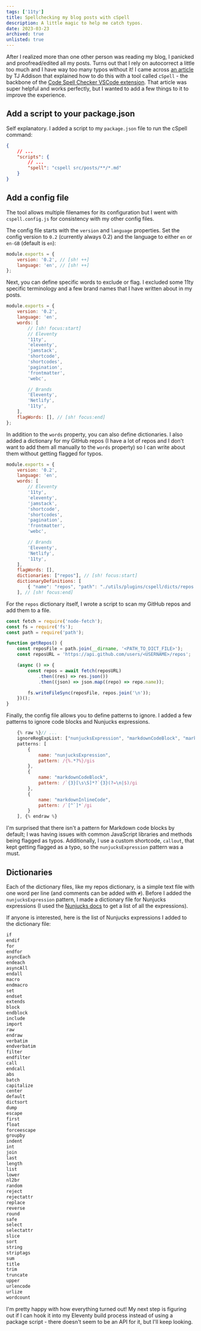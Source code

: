 ```yaml
---
tags: ['11ty']
title: Spellchecking my blog posts with cSpell
description: A little magic to help me catch typos.
date: 2023-03-23
archived: true
unlisted: true
---
```


After I realized more than one other person was reading my blog, I panicked and proofread/edited all my posts. Turns out that I rely on autocorrect a little too much and I have way too many typos without it! I came across [an article](https://tjaddison.com/blog/2021/02/spell-checking-your-markdown-blog-posts-with-cspell/) by TJ Addison that explained how to do this with a tool called `cSpell` - the backbone of the [Code Spell Checker VSCode extension](https://marketplace.visualstudio.com/items?itemName=streetsidesoftware.code-spell-checker). That article was super helpful and works perfectly, but I wanted to add a few things to it to improve the experience.

## Add a script to your package.json

Self explanatory. I added a script to my `package.json` file to run the cSpell command:

```json
{
	// ...
	"scripts": {
		// ...
		"spell": "cspell src/posts/**/*.md"
	}
}
```

## Add a config file

The tool allows multiple filenames for its configuration but I went with `cspell.config.js` for consistency with my other config files.

The config file starts with the `version` and `language` properties. Set the config version to `0.2` (currently always 0.2) and the language to either `en` or `en-GB` (default is `en`):

```js
module.exports = {
	version: '0.2', // [sh! ++]
	language: 'en', // [sh! ++]
};
```

Next, you can define specific words to exclude or flag. I excluded some 11ty specific terminology and a few brand names that I have written about in my posts.

```js
module.exports = {
	version: '0.2',
	language: 'en',
	words: [
		// [sh! focus:start]
		// Eleventy
		'11ty',
		'eleventy',
		'jamstack',
		'shortcode',
		'shortcodes',
		'pagination',
		'frontmatter',
		'webc',

		// Brands
		'Eleventy',
		'Netlify',
		'11ty',
	],
	flagWords: [], // [sh! focus:end]
};
```

In addition to the `words` property, you can also define dictionaries. I also added a dictionary for my GitHub repos (I have a lot of repos and I don't want to add them all manually to the `words` property) so I can write about them without getting flagged for typos.

```js
module.exports = {
    version: '0.2',
    language: 'en',
    words: [
        // Eleventy
        '11ty',
        'eleventy',
        'jamstack',
        'shortcode',
        'shortcodes',
        'pagination',
        'frontmatter',
        'webc',

        // Brands
        'Eleventy',
        'Netlify',
        '11ty',
    ],
    flagWords: [],
    dictionaries: ["repos"], // [sh! focus:start]
    dictionaryDefinitions: [
        { "name": "repos", "path": "./utils/plugins/cspell/dicts/repos.txt" },
    ], // [sh! focus:end]
```

For the `repos` dictionary itself, I wrote a script to scan my GitHub repos and add them to a file.

```js
const fetch = require('node-fetch');
const fs = require('fs');
const path = require('path');

function getRepos() {
	const reposFile = path.join(__dirname, '<PATH_TO_DICT_FILE>');
	const reposURL = 'https://api.github.com/users/<USERNAME>/repos';

	(async () => {
		const repos = await fetch(reposURL)
			.then((res) => res.json())
			.then((json) => json.map((repo) => repo.name));

		fs.writeFileSync(reposFile, repos.join('\n'));
	})();
}
```

Finally, the config file allows you to define patterns to ignore. I added a few patterns to ignore code blocks and Nunjucks expressions.

```js
    {% raw %}// ...
    ignoreRegExpList: ["nunjucksExpression", "markdownCodeBlock", "markdownInlineCode"],
    patterns: [
        {
            name: "nunjucksExpression",
            pattern: /{%.*?%}/gis
        },
        {
            name: "markdownCodeBlock",
            pattern: /`{3}[\s\S]*?`{3}(?=\n|$)/gi
        },
        {
            name: "markdownInlineCode",
            pattern: /`[^`]*`/gi
        }
    ], {% endraw %}
```

I'm surprised that there isn't a pattern for Markdown code blocks by default; I was having issues with common JavaScript libraries and methods being flagged as typos. Additionally, I use a custom shortcode, `callout`, that kept getting flagged as a typo, so the `nunjucksExpression` pattern was a must.

## Dictionaries

Each of the dictionary files, like my repos dictionary, is a simple text file with one word per line (and comments can be added with `#`). Before I added the `nunjucksExpression` pattern, I made a dictionary file for Nunjucks expressions (I used the [Nunjucks docs](https://mozilla.github.io/nunjucks/templating.html) to get a list of all the expressions).

If anyone is interested, here is the list of Nunjucks expressions I added to the dictionary file:

```txt
if
endif
for
endfor
asyncEach
endeach
asyncAll
endall
macro
endmacro
set
endset
extends
block
endblock
include
import
raw
endraw
verbatim
endverbatim
filter
endfilter
call
endcall
abs
batch
capitalize
center
default
dictsort
dump
escape
first
float
forceescape
groupby
indent
int
join
last
length
list
lower
nl2br
random
reject
rejectattr
replace
reverse
round
safe
select
selectattr
slice
sort
string
striptags
sum
title
trim
truncate
upper
urlencode
urlize
wordcount
```

I'm pretty happy with how everything turned out! My next step is figuring out if I can hook it into my Eleventy build process instead of using a package script - there doesn't seem to be an API for it, but I'll keep looking.
